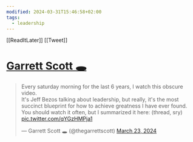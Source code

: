 ```yaml
---
modified: 2024-03-31T15:46:58+02:00
tags:
  - leadership
---
```

[[ReadItLater]] [[Tweet]]

# [Garrett Scott 🕳](https://twitter.com/thegarrettscott/status/1771645169151901952)

> Every saturday morning for the last 6 years, I watch this obscure video.  
> It's Jeff Bezos talking about leadership, but really, it's the most succinct blueprint for how to achieve greatness I have ever found.  
> You should watch it often, but I summarized it here: (thread, sry) [pic.twitter.com/qYGzHMPja1](https://t.co/qYGzHMPja1)
> 
> — Garrett Scott 🕳 (@thegarrettscott) [March 23, 2024](https://twitter.com/thegarrettscott/status/1771645169151901952?ref_src=twsrc%5Etfw)